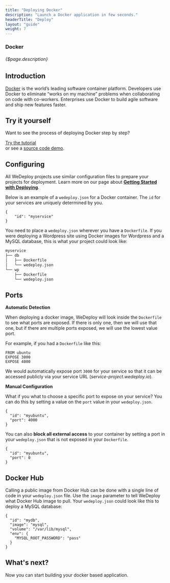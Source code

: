 ```yaml
---
title: "Deploying Docker"
description: "Launch a Docker application in few seconds."
headerTitle: "Deploy"
layout: "guide"
weight: 7
---
```


### Docker

###### {$page.description}

<article id="1">

## Introduction

[Docker](https://www.docker.com) is the world’s leading software container platform. Developers use Docker to eliminate “works on my machine” problems when collaborating on code with co-workers. Enterprises use Docker to build agile software and ship new features faster.

</article>

<article id="2">

## Try it yourself

Want to see the process of deploying Docker step by step?

<div class="guide-btn-cta">
	<a class="btn btn-accent btn-sm" href="/tutorials/docker/" target="_blank" data-senna-off>
		<span class="icon-16-external"></span>Try the tutorial
	</a>
</div>

<div class="guide-aux-cta">
	or see a <a href="https://github.com/wedeploy/demo-wordpress" target="_blank" data-senna-off>source code demo</a>.
</div>

</article>

<article id="3">

## Configuring

<aside>

All WeDeploy projects use similar configuration files to prepare your projects for deployment. Learn more on our page about <strong><a href="/docs/deploy/getting-started/">Getting Started with Deploying</a></strong>.

</aside>

Below is an example of a `wedeploy.json` for a Docker container. The `id` for your services are uniquely determined by you.

```application/json
{
	"id": "myservice"
}
```

You need to place a `wedeploy.json` wherever you have a `Dockerfile`. If you were deploying a Wordpress site using Docker images for Wordpress and a MySQL database, this is what your project could look like:

```xml
myservice
├── db
│   ├── Dockerfile
│   └── wedeploy.json
└── wp
    ├── Dockerfile
    └── wedeploy.json
```

</article>

<article id="4">

## Ports

**Automatic Detection**

When deploying a docker image, WeDeploy will look inside the `Dockerfile` to see what ports are exposed. If there is only one, then we will use that one, but if there are multiple ports exposed, we will use the lowest value port.

For example, if you had a `Dockerfile` like this:

```
FROM ubuntu
EXPOSE 3000
EXPOSE 4000
```

We would automatically expose port `3000` for your service so that it can be accessed publicly via your service URL (_service-project.wedeploy.io_).

**Manual Configuration**

What if you what to choose a specific port to expose on your service? You can do this by setting a value on the `port` value in your `wedeploy.json`.

```application/json
{
  "id": "myubuntu",
  "port": 4000
}
```

You can also **block all external access** to your container by setting a port in your `wedeploy.json` that is not exposed in your `Dockerfile`.

```application/json
{
  "id": "myubuntu",
  "port": 0
}
```

</article>

<article id="5">

## Docker Hub

Calling a public image from Docker Hub can be done with a single line of code in your `wedeploy.json` file. Use the `image` parameter to tell WeDeploy what Docker Hub image to pull. Your `wedeploy.json` could look like this to deploy a MySQL database:

```application/json
{
  "id": "mydb",
  "image": "mysql",
  "volume": "/var/lib/mysql",
  "env": {
    "MYSQL_ROOT_PASSWORD": "pass"
  }
}
```

</article>

## What's next?

Now you can start building your docker based application.
